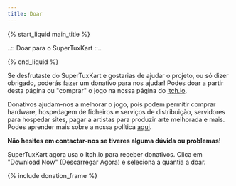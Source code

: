 ```yaml
---
title: Doar
---
```

{% start_liquid main_title %}

..:: Doar para o SuperTuxKart ::..

{% end_liquid %}

Se desfrutaste do SuperTuxKart e gostarias de ajudar o projeto, ou só dizer obrigado, poderás fazer um donativo para nos ajudar! Podes doar a partir desta página ou "comprar" o jogo na nossa página do [itch.io](https://supertuxkart.itch.io/supertuxkart).

Donativos ajudam-nos a melhorar o jogo, pois podem permitir comprar hardware, hospedagem de ficheiros e serviços de distribuição, servidores para hospedar sites, pagar a artistas para produzir arte melhorada e mais. Podes aprender mais sobre a nossa política [aqui](Donation_Policy).

**Não hesites em contactar-nos se tiveres alguma dúvida ou problemas!**

SuperTuxKart agora usa o Itch.io para receber donativos. Clica em "Download Now" (Descarregar Agora) e seleciona a quantia a doar.

{% include donation_frame %}
